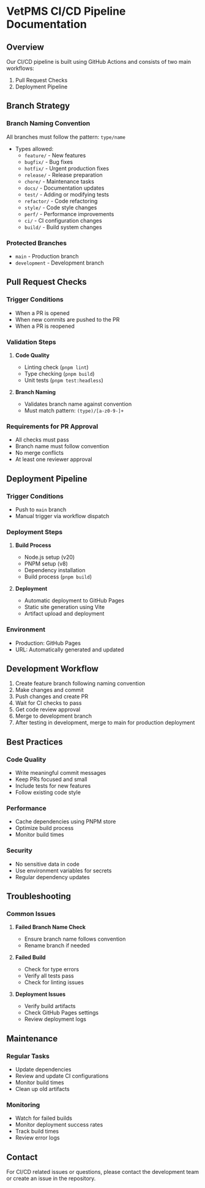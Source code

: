 # VetPMS CI/CD Pipeline Documentation

## Overview

Our CI/CD pipeline is built using GitHub Actions and consists of two main workflows:

1. Pull Request Checks
2. Deployment Pipeline

## Branch Strategy

### Branch Naming Convention

All branches must follow the pattern: `type/name`

- Types allowed:
  - `feature/` - New features
  - `bugfix/` - Bug fixes
  - `hotfix/` - Urgent production fixes
  - `release/` - Release preparation
  - `chore/` - Maintenance tasks
  - `docs/` - Documentation updates
  - `test/` - Adding or modifying tests
  - `refactor/` - Code refactoring
  - `style/` - Code style changes
  - `perf/` - Performance improvements
  - `ci/` - CI configuration changes
  - `build/` - Build system changes

### Protected Branches

- `main` - Production branch
- `development` - Development branch

## Pull Request Checks

### Trigger Conditions

- When a PR is opened
- When new commits are pushed to the PR
- When a PR is reopened

### Validation Steps

1. **Code Quality**

   - Linting check (`pnpm lint`)
   - Type checking (`pnpm build`)
   - Unit tests (`pnpm test:headless`)

2. **Branch Naming**
   - Validates branch name against convention
   - Must match pattern: `(type)/[a-z0-9-]+`

### Requirements for PR Approval

- All checks must pass
- Branch name must follow convention
- No merge conflicts
- At least one reviewer approval

## Deployment Pipeline

### Trigger Conditions

- Push to `main` branch
- Manual trigger via workflow dispatch

### Deployment Steps

1. **Build Process**

   - Node.js setup (v20)
   - PNPM setup (v8)
   - Dependency installation
   - Build process (`pnpm build`)

2. **Deployment**
   - Automatic deployment to GitHub Pages
   - Static site generation using Vite
   - Artifact upload and deployment

### Environment

- Production: GitHub Pages
- URL: Automatically generated and updated

## Development Workflow

1. Create feature branch following naming convention
2. Make changes and commit
3. Push changes and create PR
4. Wait for CI checks to pass
5. Get code review approval
6. Merge to development branch
7. After testing in development, merge to main for production deployment

## Best Practices

### Code Quality

- Write meaningful commit messages
- Keep PRs focused and small
- Include tests for new features
- Follow existing code style

### Performance

- Cache dependencies using PNPM store
- Optimize build process
- Monitor build times

### Security

- No sensitive data in code
- Use environment variables for secrets
- Regular dependency updates

## Troubleshooting

### Common Issues

1. **Failed Branch Name Check**

   - Ensure branch name follows convention
   - Rename branch if needed

2. **Failed Build**

   - Check for type errors
   - Verify all tests pass
   - Check for linting issues

3. **Deployment Issues**
   - Verify build artifacts
   - Check GitHub Pages settings
   - Review deployment logs

## Maintenance

### Regular Tasks

- Update dependencies
- Review and update CI configurations
- Monitor build times
- Clean up old artifacts

### Monitoring

- Watch for failed builds
- Monitor deployment success rates
- Track build times
- Review error logs

## Contact

For CI/CD related issues or questions, please contact the development team or create an issue in the repository.
